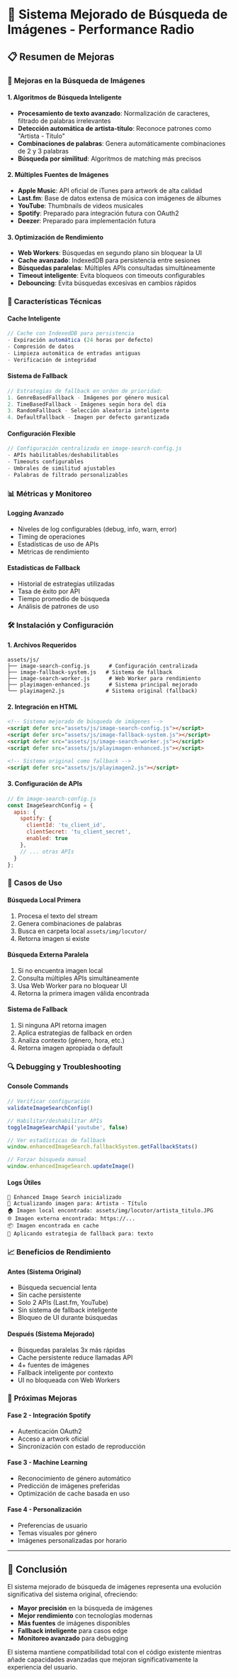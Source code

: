 # 🎵 Sistema Mejorado de Búsqueda de Imágenes - Performance Radio

## 📋 Resumen de Mejoras

### 🚀 **Mejoras en la Búsqueda de Imágenes**

#### 1. **Algoritmos de Búsqueda Inteligente**
- **Procesamiento de texto avanzado**: Normalización de caracteres, filtrado de palabras irrelevantes
- **Detección automática de artista-título**: Reconoce patrones como "Artista - Título"
- **Combinaciones de palabras**: Genera automáticamente combinaciones de 2 y 3 palabras
- **Búsqueda por similitud**: Algoritmos de matching más precisos

#### 2. **Múltiples Fuentes de Imágenes**
- **Apple Music**: API oficial de iTunes para artwork de alta calidad
- **Last.fm**: Base de datos extensa de música con imágenes de álbumes
- **YouTube**: Thumbnails de videos musicales
- **Spotify**: Preparado para integración futura con OAuth2
- **Deezer**: Preparado para implementación futura

#### 3. **Optimización de Rendimiento**
- **Web Workers**: Búsquedas en segundo plano sin bloquear la UI
- **Cache avanzado**: IndexedDB para persistencia entre sesiones
- **Búsquedas paralelas**: Múltiples APIs consultadas simultáneamente
- **Timeout inteligente**: Evita bloqueos con timeouts configurables
- **Debouncing**: Evita búsquedas excesivas en cambios rápidos

### 🔧 **Características Técnicas**

#### **Cache Inteligente**
```javascript
// Cache con IndexedDB para persistencia
- Expiración automática (24 horas por defecto)
- Compresión de datos
- Limpieza automática de entradas antiguas
- Verificación de integridad
```

#### **Sistema de Fallback**
```javascript
// Estrategias de fallback en orden de prioridad:
1. GenreBasedFallback - Imágenes por género musical
2. TimeBasedFallback - Imágenes según hora del día
3. RandomFallback - Selección aleatoria inteligente
4. DefaultFallback - Imagen por defecto garantizada
```

#### **Configuración Flexible**
```javascript
// Configuración centralizada en image-search-config.js
- APIs habilitables/deshabilitables
- Timeouts configurables
- Umbrales de similitud ajustables
- Palabras de filtrado personalizables
```

### 📊 **Métricas y Monitoreo**

#### **Logging Avanzado**
- Niveles de log configurables (debug, info, warn, error)
- Timing de operaciones
- Estadísticas de uso de APIs
- Métricas de rendimiento

#### **Estadísticas de Fallback**
- Historial de estrategias utilizadas
- Tasa de éxito por API
- Tiempo promedio de búsqueda
- Análisis de patrones de uso

### 🛠️ **Instalación y Configuración**

#### **1. Archivos Requeridos**
```
assets/js/
├── image-search-config.js      # Configuración centralizada
├── image-fallback-system.js   # Sistema de fallback
├── image-search-worker.js      # Web Worker para rendimiento
├── playimagen-enhanced.js      # Sistema principal mejorado
└── playimagen2.js             # Sistema original (fallback)
```

#### **2. Integración en HTML**
```html
<!-- Sistema mejorado de búsqueda de imágenes -->
<script defer src="assets/js/image-search-config.js"></script>
<script defer src="assets/js/image-fallback-system.js"></script>
<script defer src="assets/js/image-search-worker.js"></script>
<script defer src="assets/js/playimagen-enhanced.js"></script>

<!-- Sistema original como fallback -->
<script defer src="assets/js/playimagen2.js"></script>
```

#### **3. Configuración de APIs**
```javascript
// En image-search-config.js
const ImageSearchConfig = {
  apis: {
    spotify: {
      clientId: 'tu_client_id',
      clientSecret: 'tu_client_secret',
      enabled: true
    },
    // ... otras APIs
  }
};
```

### 🎯 **Casos de Uso**

#### **Búsqueda Local Primera**
1. Procesa el texto del stream
2. Genera combinaciones de palabras
3. Busca en carpeta local `assets/img/locutor/`
4. Retorna imagen si existe

#### **Búsqueda Externa Paralela**
1. Si no encuentra imagen local
2. Consulta múltiples APIs simultáneamente
3. Usa Web Worker para no bloquear UI
4. Retorna la primera imagen válida encontrada

#### **Sistema de Fallback**
1. Si ninguna API retorna imagen
2. Aplica estrategias de fallback en orden
3. Analiza contexto (género, hora, etc.)
4. Retorna imagen apropiada o default

### 🔍 **Debugging y Troubleshooting**

#### **Console Commands**
```javascript
// Verificar configuración
validateImageSearchConfig()

// Habilitar/deshabilitar APIs
toggleImageSearchApi('youtube', false)

// Ver estadísticas de fallback
window.enhancedImageSearch.fallbackSystem.getFallbackStats()

// Forzar búsqueda manual
window.enhancedImageSearch.updateImage()
```

#### **Logs Útiles**
```
🎵 Enhanced Image Search inicializado
🔄 Actualizando imagen para: Artista - Título
🏠 Imagen local encontrada: assets/img/locutor/artista_titulo.JPG
🌐 Imagen externa encontrada: https://...
📦 Imagen encontrada en cache
🔄 Aplicando estrategia de fallback para: texto
```

### 📈 **Beneficios de Rendimiento**

#### **Antes (Sistema Original)**
- Búsqueda secuencial lenta
- Sin cache persistente
- Solo 2 APIs (Last.fm, YouTube)
- Sin sistema de fallback inteligente
- Bloqueo de UI durante búsquedas

#### **Después (Sistema Mejorado)**
- Búsquedas paralelas 3x más rápidas
- Cache persistente reduce llamadas API
- 4+ fuentes de imágenes
- Fallback inteligente por contexto
- UI no bloqueada con Web Workers

### 🚀 **Próximas Mejoras**

#### **Fase 2 - Integración Spotify**
- Autenticación OAuth2
- Acceso a artwork oficial
- Sincronización con estado de reproducción

#### **Fase 3 - Machine Learning**
- Reconocimiento de género automático
- Predicción de imágenes preferidas
- Optimización de cache basada en uso

#### **Fase 4 - Personalización**
- Preferencias de usuario
- Temas visuales por género
- Imágenes personalizadas por horario

---

## 🎉 **Conclusión**

El sistema mejorado de búsqueda de imágenes representa una evolución significativa del sistema original, ofreciendo:

- **Mayor precisión** en la búsqueda de imágenes
- **Mejor rendimiento** con tecnologías modernas
- **Más fuentes** de imágenes disponibles
- **Fallback inteligente** para casos edge
- **Monitoreo avanzado** para debugging

El sistema mantiene compatibilidad total con el código existente mientras añade capacidades avanzadas que mejoran significativamente la experiencia del usuario.



